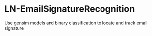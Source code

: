 # LN-EmailSignatureRecognition
Use gensim models and binary classification to locate and track email signature
